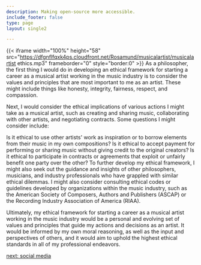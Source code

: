 ```yaml
---
description: Making open-source more accessible.
include_footer: false
type: page
layout: single2

---
```


{{< iframe width="100%" height="58" src="https://dfgnflfqxk4ps.cloudfront.net/Rosamund/musicalartist/musicalartist ethics.mp3" frameborder="0" style="border:0" >}}
As a philosopher, the first thing I would do in developing an ethical framework for starting a career as a musical artist working in the music industry is to consider the values and principles that are most important to me as an artist. These might include things like honesty, integrity, fairness, respect, and compassion.

Next, I would consider the ethical implications of various actions I might take as a musical artist, such as creating and sharing music, collaborating with other artists, and negotiating contracts. Some questions I might consider include:

Is it ethical to use other artists' work as inspiration or to borrow elements from their music in my own compositions?
Is it ethical to accept payment for performing or sharing music without giving credit to the original creators?
Is it ethical to participate in contracts or agreements that exploit or unfairly benefit one party over the other?
To further develop my ethical framework, I might also seek out the guidance and insights of other philosophers, musicians, and industry professionals who have grappled with similar ethical dilemmas. I might also consider consulting ethical codes or guidelines developed by organizations within the music industry, such as the American Society of Composers, Authors and Publishers (ASCAP) or the Recording Industry Association of America (RIAA).

Ultimately, my ethical framework for starting a career as a musical artist working in the music industry would be a personal and evolving set of values and principles that guide my actions and decisions as an artist. It would be informed by my own moral reasoning, as well as the input and perspectives of others, and it would aim to uphold the highest ethical standards in all of my professional endeavors.


<a href="https://workdojos.com/musicalartist/social">next: social media</a>
